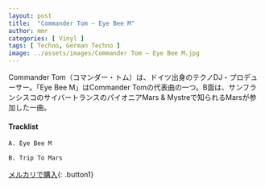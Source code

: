 ```yaml
---
layout: post
title:  "Commander Tom – Eye Bee M"
author: mmr
categories: [ Vinyl ]
tags: [ Techno, German Techno ]
image: ../assets/images/Commander Tom – Eye Bee M.jpg
---
```


Commander Tom（コマンダー・トム）は、ドイツ出身のテクノDJ・プロデューサー。「Eye Bee M」はCommander Tomの代表曲の一つ。B面は、サンフランシスコのサイバートランスのパイオニアMars & Mystreで知られるMarsが参加した一曲。

#### Tracklist
```md
A. Eye Bee M

B. Trip To Mars
```

[メルカリで購入](https://jp.mercari.com/item/m76767302335){: .button1}

